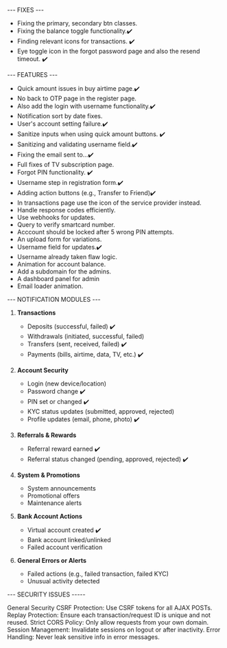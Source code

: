 --- FIXES ---

- Fixing the primary, secondary btn classes.
- Fixing the balance toggle functionality.✔️
- Finding relevant icons for transactions. ✔️
- Eye toggle icon in the forgot password page and also the resend timeout. ✔️

--- FEATURES ---

- Quick amount issues in buy airtime page.✔️
- No back to OTP page in the register page.
- Also add the login with username functionality.✔️
- Notification sort by date fixes.
- User's account setting failure.✔️
- Sanitize inputs when using quick amount buttons. ✔️
- Sanitizing and validating username field.✔️
- Fixing the email sent to...✔️
- Full fixes of TV subscription page.
- Forgot PIN functionality. ✔️
- Username step in registration form.✔️
- Adding action buttons (e.g., Transfer to Friend)✔️
- In transactions page use the icon of the service provider instead.
- Handle response codes efficiently.
- Use webhooks for updates.
- Query to verify smartcard number.
- Acccount should be locked after 5 wrong PIN attempts.
- An upload form for variations.
- Username field for updates.✔️
- Username already taken flaw logic.
- Animation for account balance.
- Add a subdomain for the admins.
- A dashboard panel for admin
- Email loader animation.

--- NOTIFICATION MODULES ---

1. **Transactions**
   - Deposits (successful, failed) ✔️
   - Withdrawals (initiated, successful, failed)
   - Transfers (sent, received, failed) ✔️
   - Payments (bills, airtime, data, TV, etc.) ✔️

2. **Account Security**
   - Login (new device/location)
   - Password change ✔️
   - PIN set or changed ✔️
   - KYC status updates (submitted, approved, rejected)
   - Profile updates (email, phone, photo) ✔️

3. **Referrals & Rewards**
   - Referral reward earned ✔️
   - Referral status changed (pending, approved, rejected) ✔️

4. **System & Promotions**
   - System announcements 
   - Promotional offers
   - Maintenance alerts

5. **Bank Account Actions**
   - Virtual account created ✔️
   - Bank account linked/unlinked 
   - Failed account verification

7. **General Errors or Alerts**
   - Failed actions (e.g., failed transaction, failed KYC)
   - Unusual activity detected


--- SECURITY ISSUES -----

General Security
CSRF Protection: Use CSRF tokens for all AJAX POSTs.
Replay Protection: Ensure each transaction/request ID is unique and not reused.
Strict CORS Policy: Only allow requests from your own domain.
Session Management: Invalidate sessions on logout or after inactivity.
Error Handling: Never leak sensitive info in error messages.